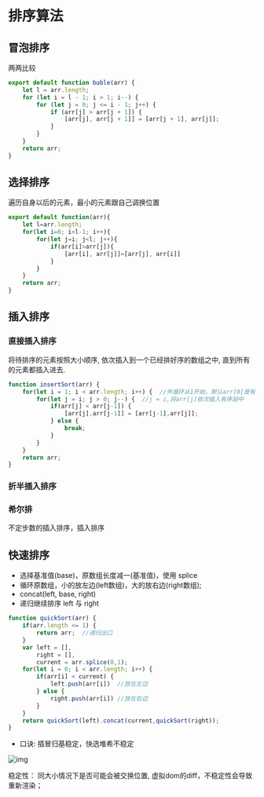 # 排序算法

## 冒泡排序

两两比较

```js
export default function buble(arr) {
    let l = arr.length;
    for (let i = l - 1; i > 1; i--) {
        for (let j = 0; j <= i - 1; j++) {
            if (arr[j] > arr[j + 1]) {
                [arr[j], arr[j + 1]] = [arr[j + 1], arr[j]];
            }
        }
    }
    return arr;
}
```

## 选择排序

遍历自身以后的元素，最小的元素跟自己调换位置

```js
export default function(arr){
    let l=arr.length;
    for(let i=0; i<l-1; i++){
        for(let j=i; j<l; j++){
            if(arr[i]>arr[j]){
                [arr[i], arr[j]]=[arr[j], arr[i]]
            }
        }
    }
    return arr;
}
```

## 插入排序

### 直接插入排序

 将待排序的元素按照大小顺序, 依次插入到一个已经排好序的数组之中, 直到所有的元素都插入进去.

```js
function insertSort(arr) {
    for(let i = 1; i < arr.length; i++) {  //外循环从1开始，默认arr[0]是有序段
        for(let j = i; j > 0; j--) {  //j = i,将arr[j]依次插入有序段中
            if(arr[j] < arr[j-1]) {
                [arr[j],arr[j-1]] = [arr[j-1],arr[j]];
            } else {
                break;
            }
        }
    }
    return arr;
}
```

### 折半插入排序

### 希尔排

不定步数的插入排序，插入排序

## 快速排序

- 选择基准值(base)，原数组长度减一(基准值)，使用 splice
- 循环原数组，小的放左边(left数组)，大的放右边(right数组);
- concat(left, base, right)
- 递归继续排序 left 与 right

```js
function quickSort(arr) {
    if(arr.length <= 1) {
        return arr;  //递归出口
    }
    var left = [],
        right = [],
        current = arr.splice(0,1); 
    for(let i = 0; i < arr.length; i++) {
        if(arr[i] < current) {
            left.push(arr[i])  //放在左边
        } else {
            right.push(arr[i]) //放在右边
        }
    }
    return quickSort(left).concat(current,quickSort(right));
}
```



- 口诀: 插冒归基稳定，快选堆希不稳定



![img](https://user-gold-cdn.xitu.io/2019/2/14/168e9d8524a2b947?imageView2/0/w/1280/h/960/format/webp/ignore-error/1)



稳定性： 同大小情况下是否可能会被交换位置, 虚拟dom的diff，不稳定性会导致重新渲染；